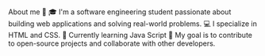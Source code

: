 About me 👋
🎓 I'm a software engineering student passionate about building web applications and solving real-world problems.
💻 I specialize in HTML and CSS.
🌱 Currently learning Java Script
🎯 My goal is to contribute to open-source projects and collaborate with other developers.

